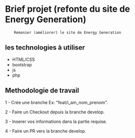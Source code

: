 # Brief projet (refonte du site de Energy Generation)
        Remanier (améliorer) le site de Energy Generation

## les technologies à utiliser 
- HTML/CSS
- bootstrap
- js
- php

## Methodologie de travail

1 - Crée une branche Ex: "feat/i_am_nom_prenom".

2 - Faire un Checkout depuis la branche develop.

3 - Inserer vos informations dans la partie requise.

4 - Faire un PR vers la branche develop.
